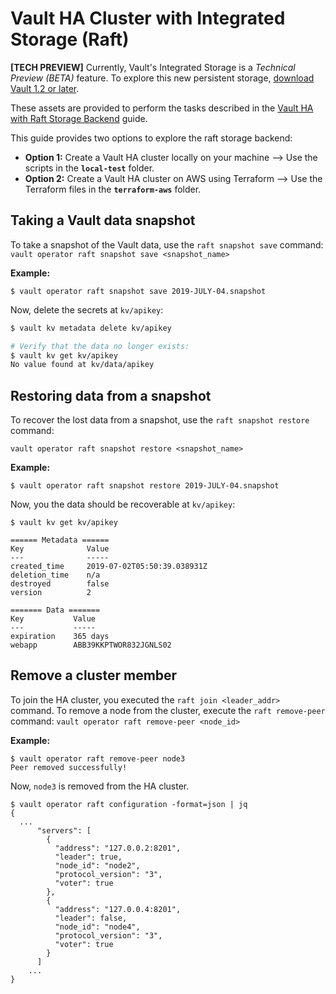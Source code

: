 # Vault HA Cluster with Integrated Storage (Raft)

**[TECH PREVIEW]** Currently, Vault's Integrated Storage is a _Technical Preview (BETA)_ feature. To explore this new persistent storage, [download Vault 1.2 or later](https://releases.hashicorp.com/vault/).

These assets are provided to perform the tasks described in the [Vault HA with Raft Storage Backend](https://learn.hashicorp.com/vault/operations/raft-storage) guide.

This guide provides two options to explore the raft storage backend:

- **Option 1:** Create a Vault HA cluster locally on your machine --> Use the scripts in the **`local-test`** folder.
- **Option 2:** Create a Vault HA cluster on AWS using Terraform --> Use the Terraform files in the **`terraform-aws`** folder.



## Taking a Vault data snapshot

To take a snapshot of the Vault data, use the `raft snapshot save` command: `vault operator raft snapshot save <snapshot_name>`

**Example:**

```plaintext
$ vault operator raft snapshot save 2019-JULY-04.snapshot
```

Now, delete the secrets at `kv/apikey`:

```sh
$ vault kv metadata delete kv/apikey

# Verify that the data no longer exists:
$ vault kv get kv/apikey
No value found at kv/data/apikey
```

## Restoring data from a snapshot

To recover the lost data from a snapshot, use the `raft snapshot restore`
command:

```plaintext
vault operator raft snapshot restore <snapshot_name>
```

**Example:**

```plaintext
$ vault operator raft snapshot restore 2019-JULY-04.snapshot
```

Now, you the data should be recoverable at `kv/apikey`:

```plaintext
$ vault kv get kv/apikey

====== Metadata ======
Key              Value
---              -----
created_time     2019-07-02T05:50:39.038931Z
deletion_time    n/a
destroyed        false
version          2

======= Data =======
Key           Value
---           -----
expiration    365 days
webapp        ABB39KKPTWOR832JGNLS02
```


## Remove a cluster member

To join the HA cluster, you executed the `raft join <leader_addr>` command. To remove a node from the cluster, execute the `raft remove-peer` command: `vault operator raft remove-peer <node_id>`


**Example:**

```plaintext
$ vault operator raft remove-peer node3
Peer removed successfully!
```

Now, `node3` is removed from the HA cluster.

```plaintext
$ vault operator raft configuration -format=json | jq
{
  ...
      "servers": [
        {
          "address": "127.0.0.2:8201",
          "leader": true,
          "node_id": "node2",
          "protocol_version": "3",
          "voter": true
        },
        {
          "address": "127.0.0.4:8201",
          "leader": false,
          "node_id": "node4",
          "protocol_version": "3",
          "voter": true
        }
      ]
    ...
}
```
